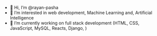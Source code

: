 -	👋 Hi, I’m @rayan-pasha
-	👀 I’m interested in web development, Machine Learning and, Artificial Intelligence
-	🌱 I’m currently working on full stack development (HTML, CSS, JavaScript, MySQL, Reacts, Django, )

<!---
rayan-pasha/rayan-pasha is a ✨ special ✨ repository because its `README.md` (this file) appears on your GitHub profile.
You can click the Preview link to take a look at your changes.
--->
